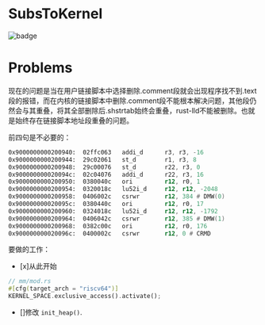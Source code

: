 # SubsToKernel

![badge](https://img.shields.io/badge/SubsTo-Kernel-blue)

# Problems

现在的问题是当在用户链接脚本中选择删除.comment段就会出现程序找不到.text段的报错，而在内核的链接脚本中删除.comment段不能根本解决问题，其他段仍然会与其重叠，将其全部删除后.shstrtab始终会重叠，rust-lld不能被删除。也就是始终存在链接脚本地址段重叠的问题。

前四句是不必要的：

```asm
0x9000000000200940:  02ffc063   addi_d   	r3, r3, -16
0x9000000000200944:  29c02061   st_d     	r1, r3, 8
0x9000000000200948:  29c00076   st_d     	r22, r3, 0
0x900000000020094c:  02c04076   addi_d   	r22, r3, 16
0x9000000000200950:  0380040c   ori      	r12, r0, 1
0x9000000000200954:  0320018c   lu52i_d  	r12, r12, -2048
0x9000000000200958:  0406002c   csrwr    	r12, 384 # DMW(0)
0x900000000020095c:  0380440c   ori      	r12, r0, 17
0x9000000000200960:  0324018c   lu52i_d  	r12, r12, -1792
0x9000000000200964:  0406042c   csrwr    	r12, 385 # DMW(1)
0x9000000000200968:  0382c00c   ori      	r12, r0, 176
0x900000000020096c:  0400002c   csrwr    	r12, 0 # CRMD
```

要做的工作：

- [x]从此开始
```rust
// mm/mod.rs
#[cfg(target_arch = "riscv64")]
KERNEL_SPACE.exclusive_access().activate();
```

- []修改 `init_heap()`.